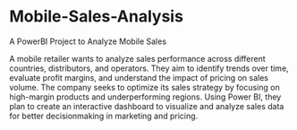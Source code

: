 # Mobile-Sales-Analysis
A PowerBI Project to Analyze Mobile Sales


A mobile retailer wants to analyze sales performance across different countries, distributors, and operators. They aim to identify trends over time, evaluate profit margins, and understand the impact of pricing on sales volume. The company seeks to optimize its sales strategy by focusing on high-margin products and underperforming regions. Using Power BI, they plan to create an interactive dashboard to visualize and analyze sales data for better decisionmaking in marketing and pricing.
